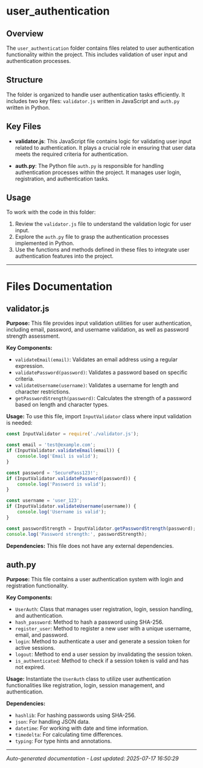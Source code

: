# user_authentication

## Overview
The `user_authentication` folder contains files related to user authentication functionality within the project. This includes validation of user input and authentication processes.

## Structure
The folder is organized to handle user authentication tasks efficiently. It includes two key files: `validator.js` written in JavaScript and `auth.py` written in Python.

## Key Files
- **validator.js**: This JavaScript file contains logic for validating user input related to authentication. It plays a crucial role in ensuring that user data meets the required criteria for authentication.
  
- **auth.py**: The Python file `auth.py` is responsible for handling authentication processes within the project. It manages user login, registration, and authentication tasks.

## Usage
To work with the code in this folder:
1. Review the `validator.js` file to understand the validation logic for user input.
2. Explore the `auth.py` file to grasp the authentication processes implemented in Python.
3. Use the functions and methods defined in these files to integrate user authentication features into the project.

---

# Files Documentation

## validator.js

**Purpose:** This file provides input validation utilities for user authentication, including email, password, and username validation, as well as password strength assessment.

**Key Components:**
- `validateEmail(email)`: Validates an email address using a regular expression.
- `validatePassword(password)`: Validates a password based on specific criteria.
- `validateUsername(username)`: Validates a username for length and character restrictions.
- `getPasswordStrength(password)`: Calculates the strength of a password based on length and character types.

**Usage:** To use this file, import `InputValidator` class where input validation is needed:
```javascript
const InputValidator = require('./validator.js');

const email = 'test@example.com';
if (InputValidator.validateEmail(email)) {
    console.log('Email is valid');
}

const password = 'SecurePass123!';
if (InputValidator.validatePassword(password)) {
    console.log('Password is valid');
}

const username = 'user_123';
if (InputValidator.validateUsername(username)) {
    console.log('Username is valid');
}

const passwordStrength = InputValidator.getPasswordStrength(password);
console.log('Password strength:', passwordStrength);
```

**Dependencies:** This file does not have any external dependencies.

## auth.py

**Purpose:** This file contains a user authentication system with login and registration functionality.

**Key Components:**
- `UserAuth`: Class that manages user registration, login, session handling, and authentication.
- `hash_password`: Method to hash a password using SHA-256.
- `register_user`: Method to register a new user with a unique username, email, and password.
- `login`: Method to authenticate a user and generate a session token for active sessions.
- `logout`: Method to end a user session by invalidating the session token.
- `is_authenticated`: Method to check if a session token is valid and has not expired.

**Usage:** Instantiate the `UserAuth` class to utilize user authentication functionalities like registration, login, session management, and authentication.

**Dependencies:**
- `hashlib`: For hashing passwords using SHA-256.
- `json`: For handling JSON data.
- `datetime`: For working with date and time information.
- `timedelta`: For calculating time differences.
- `typing`: For type hints and annotations.

---
*Auto-generated documentation - Last updated: 2025-07-17 16:50:29*

